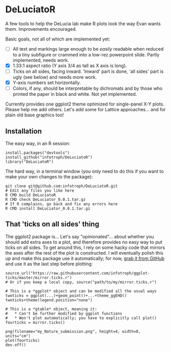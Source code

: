 # DeLuciatoR

A few tools to help the DeLucia lab make R plots look the way Evan wants them. Improvements encouraged.

Basic goals, not all of which are implemented yet:

- [ ] All text and markings large enough to be *easily* readable when reduced to a tiny subfigure or crammed into a low-rez powerpoint slide. Partly implemented, needs work.
- [x] 1.33:1 aspect ratio (Y axis 3/4 as tall as X axis is long).
- [ ] Ticks on all sides, facing inward. 'Inward' part is done, 'all sides' part is ugly (see below) and needs more work.
- [x] Y-axis numbers set horizontally.
- [ ] Colors, if any, should be interpretable by dichromats and by those who printed the paper in black and white. Not yet implemented.

Currently provides one ggplot2 theme optimized for single-panel X-Y plots. Please help me add others. Let's add some for Lattice approaches... and for plain old base graphics too!

## Installation

The easy way, in an R session:

```
install.packages("devtools")
install_github("infotroph/DeLuciatoR")
library("DeLuciatoR")
```

The hard way, in a terminal window (you only need to do this if you want to make your own changes to the package):

```
git clone git@github.com:infotroph/DeLuciatoR.git
# Edit any files you like here
R CMD build DeLuciatoR
R CMD check DeLuciator_0.0.1.tar.gz
# If R complains, go back and fix any errors here
R CMD install DeLuciator_0.0.1.tar.gz
```

## That 'ticks on all sides' thing

The ggplot2 package is... Let's say "opinionated"... about whether you should add extra axes to a plot, and therefore provides no easy way to put ticks on all sides. To get around this, I rely on some hacky code that mirrors the axes after the rest of the plot is constructed. I will eventually polish this up and make this package use it automatically; for now, [grab it from GitHub](https://github.com/infotroph/ggplot-ticks) and use it as the last step before plotting:

```
source_url("https://raw.githubusercontent.com/infotroph/ggplot-ticks/master/mirror.ticks.r")
# Or if you keep a local copy, source("path/to/my/mirror.ticks.r")

# This is a *ggplot* object and can be modified all the usual ways
twoticks = ggplot(...)+geom_point()+...+theme_ggEHD()
twoticks+theme(legend.position="none")

# This is a *gtable* object, meaning it:
# 	* Can't be further modified by ggplot functions
# 	* Won't plot automatically; you have to explicitly call plot()
fourticks = mirror.ticks()

png(filename="my_Nature_submission.png", height=4, width=8, units="cm")
plot(fourticks)
dev.off()
```
